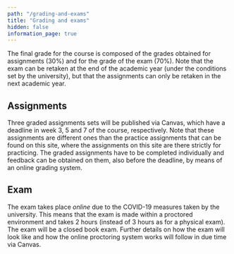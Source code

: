 ```yaml
---
path: "/grading-and-exams"
title: "Grading and exams"
hidden: false
information_page: true
---
```


The final grade for the course is composed of the grades obtained for assignments (30%) and for the grade of the exam (70%). Note that the exam can be retaken at the end of the academic year (under the conditions set by the university), but that the assignments can only be retaken in the next academic year.

## Assignments  
Three graded assignments sets will be published via Canvas, which have a deadline in week 3, 5 and 7 of the course, respectively. Note that these assignments are different ones than the practice assignments that can be found on this site, where the assignments on this site are there strictly for practicing. The graded assignments have to be completed individually and feedback can be obtained on them, also before the deadline, by means of an online grading system. 

## Exam
The exam takes place *online* due to the COVID-19 measures taken by the university. This means that the exam is made within a proctored environment and takes 2 hours (instead of 3 hours as for a physical exam). The exam will be a closed book exam. Further details on how the exam will look like and how the online proctoring system works will follow in due time via Canvas.
